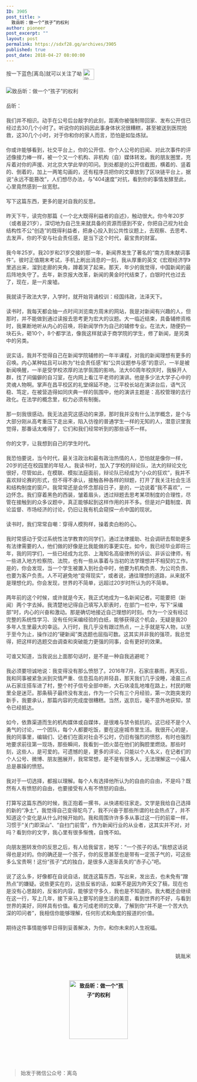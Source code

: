 ```yaml
---
ID: 3905
post_title: >
  致岳昕：做一个“孩子”的权利
author: pioneer
post_excerpt: ""
layout: post
permalink: https://sdxf28.gq/archives/3905
published: true
post_date: 2018-04-27 08:00:00
---
```

<div class="bpp-post-content">                                                                                                                  <p><span style="max-width: 100%;caret-color: rgb(62, 62, 62);color: rgb(62, 62, 62);background-color: rgb(255, 255, 255);text-align: justify;line-height: 22.4px;font-size: 14px;box-sizing: border-box !important;word-wrap: break-word !important;">按一下蓝色[离岛]就可以关注了呦&nbsp;</span><span style="max-width: 100%;caret-color: rgb(62, 62, 62);color: rgb(62, 62, 62);background-color: rgb(255, 255, 255);text-align: justify;font-size: 14px;box-sizing: border-box !important;word-wrap: break-word !important;"><img      style="margin-right: auto;margin-left: auto;color: rgb(136, 136, 136);line-height: 22.4px;display: inline-block;vertical-align: middle;box-sizing: border-box !important;word-wrap: break-word !important;visibility: visible !important;width: 30px !important;" width="30px" src="https://sdxf28.gq/wp-content/uploads/2018/04/beepress-beepress-weixin-zhihu-jianshu-plugin-2-4-2-3905-1524789856.gif" alt="致岳昕：做一个“孩子”的权利" title="致岳昕：做一个“孩子”的权利"></span></p><p><span style="max-width: 100%;caret-color: rgb(62, 62, 62);color: rgb(62, 62, 62);background-color: rgb(255, 255, 255);text-align: justify;font-size: 14px;box-sizing: border-box !important;word-wrap: break-word !important;"></span></p><p style="margin-top: 20px;margin-bottom: 20px;max-width: 100%;min-height: 1em;caret-color: rgb(62, 62, 62);color: rgb(62, 62, 62);white-space: normal;box-sizing: border-box !important;word-wrap: break-word !important;"><img        src="https://sdxf28.gq/wp-content/uploads/2018/04/beepress-beepress-weixin-zhihu-jianshu-plugin-2-4-2-3905-1524789862.jpeg" alt="致岳昕：做一个“孩子”的权利" title="致岳昕：做一个“孩子”的权利"><br><span style="font-size: 14px;"></span></p><p style="margin-top: 20px;margin-bottom: 20px;max-width: 100%;min-height: 1em;caret-color: rgb(62, 62, 62);color: rgb(62, 62, 62);white-space: normal;box-sizing: border-box !important;word-wrap: break-word !important;"><span style="font-size: 14px;">岳昕：</span><br><span style="font-size: 14px;"></span></p><p style="margin-top: 20px;margin-bottom: 20px;max-width: 100%;min-height: 1em;caret-color: rgb(62, 62, 62);color: rgb(62, 62, 62);white-space: normal;box-sizing: border-box !important;word-wrap: break-word !important;"><span style="font-size: 14px;">我们并不相识。动手在公号后台敲字的此刻，距离你被强制带回家、发布公开信已经过去30几个小时了。听说你的妈妈因此事身体状况很糟糕，甚至被送到医院抢救，这30几个小时，对于你和你的家人而言，恐怕是如坠炼狱。</span></p><p style="margin-top: 20px;margin-bottom: 20px;max-width: 100%;min-height: 1em;caret-color: rgb(62, 62, 62);color: rgb(62, 62, 62);white-space: normal;box-sizing: border-box !important;word-wrap: break-word !important;"><span style="font-size: 14px;">你或许能够看到，社交平台上，你的公开信、你个人公号的旧闻、对此次事件的评述像接力棒一样，被一个又一个机构、非机构（自）媒体转发。我的朋友圈里，充斥着对你的声援、对北京大学此举的叩问。到处都是的公开信截图，横着的、竖着的、倒着的，加上一两笔勾画的，还有程序员把你的文章放到了区块链平台上，据说“永远不能篡改”，人们想尽办法，与“404速度”对抗，看到你的事情发酵至此，心里竟然感到一丝宽慰。</span></p><p style="margin-top: 20px;margin-bottom: 20px;max-width: 100%;min-height: 1em;caret-color: rgb(62, 62, 62);color: rgb(62, 62, 62);white-space: normal;box-sizing: border-box !important;word-wrap: break-word !important;"><span style="font-size: 14px;">写下这篇东西，更多的是对自我的反思。</span></p><p style="margin-top: 20px;margin-bottom: 20px;max-width: 100%;min-height: 1em;caret-color: rgb(62, 62, 62);color: rgb(62, 62, 62);white-space: normal;box-sizing: border-box !important;word-wrap: break-word !important;"><span style="font-size: 14px;">昨天下午，读完你那篇《一个北大既得利益者的自述》，触动很大。你今年20岁（或者是21岁），深切地为自己生来就具备的资源而感到不安，你把自己视为社会结构性不公“创造”的既得利益者，把身心投入到公共性议题上，去观察、去思考、去发声，你的不安与社会责任感，是当下这个时代，最宝贵的财富。</span></p><p style="margin-top: 20px;margin-bottom: 20px;max-width: 100%;min-height: 1em;caret-color: rgb(62, 62, 62);color: rgb(62, 62, 62);white-space: normal;box-sizing: border-box !important;word-wrap: break-word !important;"><span style="font-size: 14px;">我今年25岁。我20岁和21岁交接的那一年，新闻界发生了著名的“南方周末献词事件”。彼时正值期末考试，手机上刷出消息的一刻，我从厚重的英文《宏观经济学》里逃出来，溜到走廊的夹角，蹲着哭了起来。那天，年少的我觉得，中国新闻的最后阵地失守了。去年，新京报大改革，新闻的黄金时代结束了，白银时代也过去了，现在，是一片废墟。</span></p><p style="margin-top: 20px;margin-bottom: 20px;max-width: 100%;min-height: 1em;caret-color: rgb(62, 62, 62);color: rgb(62, 62, 62);white-space: normal;box-sizing: border-box !important;word-wrap: break-word !important;"><span style="font-size: 14px;">我就读于政法大学，入学时，就开始背诵校训：经国纬政，法泽天下。</span></p><p style="margin-top: 20px;margin-bottom: 20px;max-width: 100%;min-height: 1em;caret-color: rgb(62, 62, 62);color: rgb(62, 62, 62);white-space: normal;box-sizing: border-box !important;word-wrap: break-word !important;"><span style="font-size: 14px;">读书时，我每天都会抽一点时间浏览南方周末的网站，我是对新闻有兴趣的人，但那时，并不能做到通过读报去思考更为宏大的议题。大一临近结束，具备辅修资格时，我果断地听从内心的召唤，将新闻学作为自己的辅修专业。在法大，随便扔一块石头，砸10个，8个都学法，像我这样就读于商学院的学生，修了新闻，是另类中的另类。</span></p><p style="margin-top: 20px;margin-bottom: 20px;max-width: 100%;min-height: 1em;caret-color: rgb(62, 62, 62);color: rgb(62, 62, 62);white-space: normal;box-sizing: border-box !important;word-wrap: break-word !important;"><span style="font-size: 14px;">说实话，我并不觉得自己在新闻学院辅修的一年半课程，对我的新闻理想有更多的召唤。<span style="caret-color: rgb(62, 62, 62);color: rgb(62, 62, 62);font-size: 14px;">内心某种姑且可以称为“社会责任感”和“公共议题参与感”的意识，一半是被新闻唤醒，一半是受学校浓厚的法学氛围的影响。</span>法大60周年校庆时，我躲开人群，找了间偏僻的自习室，在内网上看江平老师的演讲。他是多少法大学子心中的灵魂人物啊。掌声在昌平校区的礼堂绵延不绝，江平校长站在演讲台后，语气沉稳、笃定，在被营造得如同庆典一样的氛围中，他的演讲主题是：高校管理的去行政化。在法学的概念里，权力必须有制衡。</span></p><p style="margin-top: 20px;margin-bottom: 20px;max-width: 100%;min-height: 1em;caret-color: rgb(62, 62, 62);color: rgb(62, 62, 62);white-space: normal;box-sizing: border-box !important;word-wrap: break-word !important;"><span style="font-size: 14px;">那一刻我很感动。我无法追究这感动的来源，那时我并没有什么法学概念，是个与大部分刚从高考重压下走出来，陷入彷徨的普通学生一样的无知的人，潜意识里我觉得，那番话太难得了，它们和我们经常听到的那些话不一样。</span></p><p style="margin-top: 20px;margin-bottom: 20px;max-width: 100%;min-height: 1em;caret-color: rgb(62, 62, 62);color: rgb(62, 62, 62);white-space: normal;box-sizing: border-box !important;word-wrap: break-word !important;"><span style="font-size: 14px;">你的文字，让我想到自己的学生时代。</span></p><p style="margin-top: 20px;margin-bottom: 20px;max-width: 100%;min-height: 1em;caret-color: rgb(62, 62, 62);color: rgb(62, 62, 62);white-space: normal;box-sizing: border-box !important;word-wrap: break-word !important;"><span style="font-size: 14px;">我恐怕要说，当今时代，最关注政治和最有政治热情的人，恐怕就是像你一样，20岁的还在校园里的年轻人。我读书时，加入了学校的辩论队，法大的辩论文化很好，尽管如此，在模联、模拟法庭面前，辩论队已经成为“小众的狂欢”，我并不喜欢辩论赛的形式，但不得不承认，接触各种各样的辩题，打开了我关注社会生活和结构制度的窗户。我常常还是会怀念那段日子，是的，一边说着“我不喜欢”，一边怀念。我们穿着黑色的西装，皱着眉头，透过辩题去思考某项制度的合理性，尽管在接触到的众多议题中，真正能够起到这样作用的并不多。但是对户籍制度、舆论监督、市场经济的讨论，仍旧让我有机会窥探一点中国的现状。</span><br></p><p style="margin-top: 20px;margin-bottom: 20px;max-width: 100%;min-height: 1em;caret-color: rgb(62, 62, 62);color: rgb(62, 62, 62);white-space: normal;box-sizing: border-box !important;word-wrap: break-word !important;"><span style="font-size: 14px;">读书时，我们常常自嘲：穿得人模狗样，操着卖白粉的心。</span></p><p style="margin-top: 20px;margin-bottom: 20px;max-width: 100%;min-height: 1em;caret-color: rgb(62, 62, 62);color: rgb(62, 62, 62);white-space: normal;box-sizing: border-box !important;word-wrap: break-word !important;"><span style="font-size: 14px;">我时常感动于受过系统性法学教育的同学们，通过法律援助、社会调研去帮助更多有法律需要的人，他们做的好像是比我能做的事更实在。如今，我已经毕业即将三年，我的同学们，一些已经成为北京、上海知名高级律所的诉讼、非诉讼律师，有一些进入地方检察院、法院，也有一些从事着与当初的法学理想并不相契的工作。是的，你会发现，当一个学生被置入到社会中时，他要为机构负责、为公司负责、也要为客户负责。人不可避免地“变得现实”，或者说，通往理想的道路，从来就不是理想化的。你会发现，世界的不简单，远超过20岁时所认为的不简单。</span></p><p style="margin-top: 20px;margin-bottom: 20px;max-width: 100%;min-height: 1em;caret-color: rgb(62, 62, 62);color: rgb(62, 62, 62);white-space: normal;box-sizing: border-box !important;word-wrap: break-word !important;"><span style="font-size: 14px;">两年前的这个时候，或许就是今天，我正式地成为一名新闻记者。可能要把（新闻）两个字去掉。我清楚地记得自己填写入职表时，在部门一栏中，写下“采编部”时，内心的兴奋和激动。那是确切地接近自己理想的时刻。作为一个没有经过完整的系统性学习、没有任何采编经验的白纸，能够获得这个机会，无疑是我20多年人生里最大的幸运。入行时，我几乎没有跟过热点，一上手就是写人物，以至于至今为止，操作过的“硬新闻”类选题也屈指可数。这其实并非我的强项，我总觉得，把这样的选题交由调查和突破能力更强的同事，会有更好的效果。</span></p><p style="margin-top: 20px;margin-bottom: 20px;max-width: 100%;min-height: 1em;caret-color: rgb(62, 62, 62);color: rgb(62, 62, 62);white-space: normal;box-sizing: border-box !important;word-wrap: break-word !important;"><span style="font-size: 14px;">可谁又知道，当我说出上面那句话时，是不是一种自我逃避呢？</span></p><p style="margin-top: 20px;margin-bottom: 20px;max-width: 100%;min-height: 1em;caret-color: rgb(62, 62, 62);color: rgb(62, 62, 62);white-space: normal;box-sizing: border-box !important;word-wrap: break-word !important;"><span style="font-size: 14px;">我必须要坦诚地说：我变得没有那么愤怒了。2016年7月，石家庄暴雨，两天后，我和同事被紧急派到灾情严重、信息孤岛的井陉县，那天我们几乎没睡，凌晨三点从石家庄搭车进了村，整个村子信号全部中断，大石块凌乱地堆在路上，村民的眼里全是迷茫。那条稿子最终没有发出，作为一个只有三个月经验，第一次跑突发的新手，我要承认，那篇内容的完成度很糟糕。当然，返京后，毫不意外地获知，禁令已经抵达。</span></p><p style="margin-top: 20px;margin-bottom: 20px;max-width: 100%;min-height: 1em;caret-color: rgb(62, 62, 62);color: rgb(62, 62, 62);white-space: normal;box-sizing: border-box !important;word-wrap: break-word !important;"><span style="font-size: 14px;">如今，依靠渠道而生的机构媒体或自媒体，是很难与禁令抵抗的。这已经不是个人勇气的讨论，一个团队，每个人都要吃饭，要在这座城市里生活。我很开心的是，我的同事里，编辑们、记者们在面对社会不公时，仍旧有强烈的愤怒，有时也强烈地要求前往第一现场，那些瞬间，我看到一团火苗在他们的胸腔里燃烧。那些时刻，这些人，是可爱的。可遗憾的是，更多的评论，只能以个人名义，在记者们的个人公号、微博、朋友圈展开，我常常想，是不是有很多人，无法理解这一小撮人总是暴躁的愤怒。</span></p><p style="margin-top: 20px;margin-bottom: 20px;max-width: 100%;min-height: 1em;caret-color: rgb(62, 62, 62);color: rgb(62, 62, 62);white-space: normal;box-sizing: border-box !important;word-wrap: break-word !important;"><span style="font-size: 14px;">我对于一切选择，都报以理解。每个人有选择他所认为的自由的自由，不是吗？既然有人有愤怒的自由，也要接受有人有不愤怒的自由。</span></p><p style="margin-top: 20px;margin-bottom: 20px;max-width: 100%;min-height: 1em;caret-color: rgb(62, 62, 62);color: rgb(62, 62, 62);white-space: normal;box-sizing: border-box !important;word-wrap: break-word !important;"><span style="font-size: 14px;">打算写这篇东西的时候，我正抱着一摞书，从快递柜往家走。文学是我给自己选择的新的“净土”，<span style="caret-color: rgb(62, 62, 62);color: rgb(62, 62, 62);font-size: 14px;">我觉得自己变得鸵鸟了，</span>我不兴奋于那些所谓的社会热点了，并</span><span style="font-size: 14px;">不知道这个变化是从什么时候开始的。我和周围许许多多从事过这一行的前辈一样，习惯于“关门即深山”、“自扫门前雪”，作为新闻行业的从业者，这其实并不对，对吗？看到你的文字，我心里有很多惭愧，自愧不如。</span></p><p style="margin-top: 20px;margin-bottom: 20px;max-width: 100%;min-height: 1em;caret-color: rgb(62, 62, 62);color: rgb(62, 62, 62);white-space: normal;box-sizing: border-box !important;word-wrap: break-word !important;"><span style="font-size: 14px;">向朋友圈转发你的反思之后，有人给我留言，她写：“一个孩子的话。”我想这话说得也是对的。你的确还是一个孩子，你的反思甚至也是带有一定孩子气的，可这些多么宝贵啊！这份“孩子”式的独白，是很多人逐渐丢失的“赤子心”吧。</span></p><p style="margin-top: 20px;margin-bottom: 20px;max-width: 100%;min-height: 1em;caret-color: rgb(62, 62, 62);color: rgb(62, 62, 62);white-space: normal;box-sizing: border-box !important;word-wrap: break-word !important;"><span style="font-size: 14px;">说了这么多，好像都在自说自话，就连这篇东西，写出来，发出去，也未免有“蹭热点”的嫌疑。说些更实在的，这些反省的话，如果不是因为昨天交了稿，现在也是没有心思敲的，反省的内容，能够坚守多久，我也是不知道的。我大概还会继续在这一行，写上几年，接下来马上要写的是生活的美意，看到世界的不好，与看到世界的美好，同样具有价值。看方可成老师的文章，了解到你“并不是一个苦大仇深的叩问者”，我相信你能够理解，任何形式和角度的报道的价值。</span></p><p style="margin-top: 20px;margin-bottom: 20px;max-width: 100%;min-height: 1em;caret-color: rgb(62, 62, 62);color: rgb(62, 62, 62);white-space: normal;box-sizing: border-box !important;word-wrap: break-word !important;"><span style="font-size: 14px;">期待这件事情能够早日得到妥善解决，为你，和你未来的人生祝福。</span></p><p style="margin-top: 20px;margin-bottom: 20px;max-width: 100%;min-height: 1em;caret-color: rgb(62, 62, 62);color: rgb(62, 62, 62);white-space: normal;box-sizing: border-box !important;word-wrap: break-word !important;"><span style="font-size: 14px;"><br></span></p><p style="margin-top: 20px;margin-bottom: 20px;max-width: 100%;min-height: 1em;caret-color: rgb(62, 62, 62);color: rgb(62, 62, 62);white-space: normal;box-sizing: border-box !important;word-wrap: break-word !important;text-align: right;"><span style="font-size: 14px;">姚胤米</span></p><p style="margin-top: 20px;margin-bottom: 20px;max-width: 100%;min-height: 1em;caret-color: rgb(62, 62, 62);color: rgb(62, 62, 62);white-space: normal;box-sizing: border-box !important;word-wrap: break-word !important;"><span style="font-size: 14px;"><br></span></p><p style="margin-bottom: 20px;max-width: 100%;min-height: 1em;box-sizing: border-box !important;word-wrap: break-word !important;"><img      style="margin-right: auto;margin-left: auto;text-align: center;font-size: 14px;font-weight: bold;line-height: 25.6px;display: block;box-sizing: border-box !important;word-wrap: break-word !important;visibility: visible !important;width: 160px !important;" width="160px" src="https://sdxf28.gq/wp-content/uploads/2018/04/beepress-beepress-weixin-zhihu-jianshu-plugin-2-4-2-3905-1524789866.png" alt="致岳昕：做一个“孩子”的权利" title="致岳昕：做一个“孩子”的权利"></p><p style="margin-bottom: 5px;max-width: 100%;min-height: 1em;text-align: center;box-sizing: border-box !important;word-wrap: break-word !important;"><br><span style="max-width: 100%;font-size: 14px;color: rgb(255, 79, 121);box-sizing: border-box !important;word-wrap: break-word !important;"></span></p><p style="max-width: 100%;min-height: 1em;box-sizing: border-box !important;word-wrap: break-word !important;"><br></p>                  <blockquote class='keep-source'><p>始发于微信公众号：离岛</p></blockquote></div>